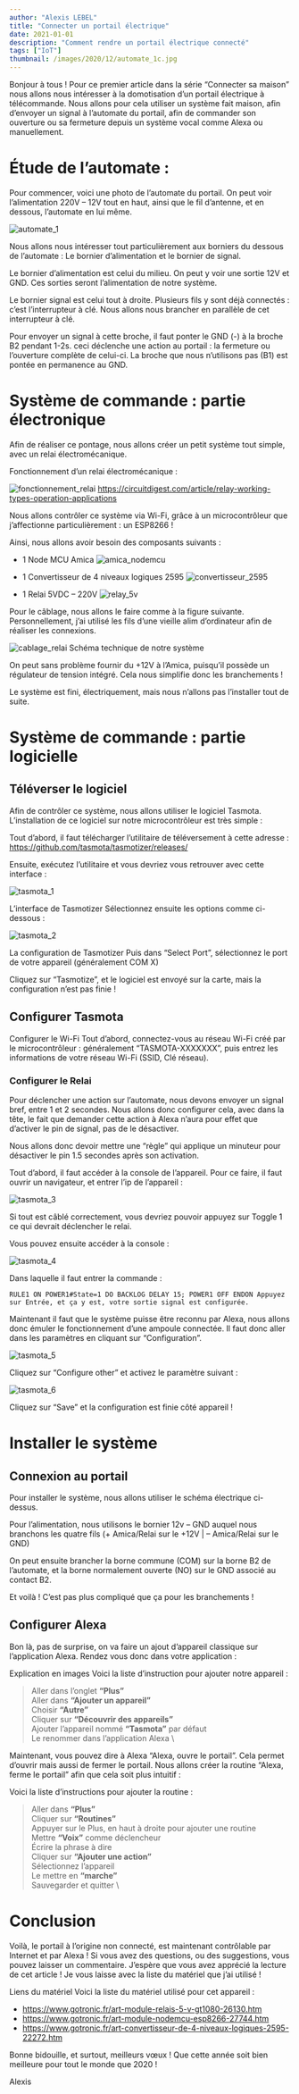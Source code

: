```yaml
---
author: "Alexis LEBEL"
title: "Connecter un portail électrique"
date: 2021-01-01
description: "Comment rendre un portail électrique connecté"
tags: ["IoT"]
thumbnail: /images/2020/12/automate_1c.jpg
---
```


Bonjour à tous ! Pour ce premier article dans la série “Connecter sa maison” nous allons nous intéresser à la domotisation d’un portail électrique à télécommande. Nous allons pour cela utiliser un système fait maison, afin d’envoyer un signal à l’automate du portail, afin de commander son ouverture ou sa fermeture depuis un système vocal comme Alexa ou manuellement.

# Étude de l’automate :

Pour commencer, voici une photo de l’automate du portail. On peut voir l’alimentation 220V – 12V tout en haut, ainsi que le fil d’antenne, et en dessous, l’automate en lui même.

![automate_1](/images/2020/12/automate_1c.jpg)

Nous allons nous intéresser tout particulièrement aux borniers du dessous de l’automate : Le bornier d’alimentation et le bornier de signal.

Le bornier d’alimentation est celui du milieu. On peut y voir une sortie 12V et GND. Ces sorties seront l’alimentation de notre système.

Le bornier signal est celui tout à droite. Plusieurs fils y sont déjà connectés : c’est l’interrupteur à clé. Nous allons nous brancher en parallèle de cet interrupteur à clé.

Pour envoyer un signal à cette broche, il faut ponter le GND (-) à la broche B2 pendant 1-2s. ceci déclenche une action au portail : la fermeture ou l’ouverture complète de celui-ci. La broche que nous n’utilisons pas (B1) est pontée en permanence au GND.

# Système de commande : partie électronique

Afin de réaliser ce pontage, nous allons créer un petit système tout simple, avec un relai électromécanique.

Fonctionnement d’un relai électromécanique :

![fonctionnement_relai](/images/2020/12/relay_principle.png)
https://circuitdigest.com/article/relay-working-types-operation-applications

Nous allons contrôler ce système via Wi-Fi, grâce à un microcontrôleur que j’affectionne particulièrement : un ESP8266 !

Ainsi, nous allons avoir besoin des composants suivants :

- 1 Node MCU Amica
![amica_nodemcu](/images/2020/12/amica_nodemcu.jpg)

- 1 Convertisseur de 4 niveaux logiques 2595
![convertisseur_2595](/images/2020/12/convertisseur_2595.jpg)

- 1 Relai 5VDC – 220V
![relay_5v](/images/2020/12/relay_5v.png)

Pour le câblage, nous allons le faire comme à la figure suivante. Personnellement, j’ai utilisé les fils d’une vieille alim d’ordinateur afin de réaliser les connexions.

![cablage_relai](/images/2020/12/cablage.png)
Schéma technique de notre système

On peut sans problème fournir du +12V à l’Amica, puisqu’il possède un régulateur de tension intégré. Cela nous simplifie donc les branchements !

Le système est fini, électriquement, mais nous n’allons pas l’installer tout de suite.

# Système de commande : partie logicielle
## Téléverser le logiciel

Afin de contrôler ce système, nous allons utiliser le logiciel Tasmota. L’installation de ce logiciel sur notre microcontrôleur est très simple :

Tout d’abord, il faut télécharger l’utilitaire de téléversement à cette adresse : https://github.com/tasmota/tasmotizer/releases/

Ensuite, exécutez l’utilitaire et vous devriez vous retrouver avec cette interface :

![tasmota_1](/images/2020/12/tasmota_1.png)

L’interface de Tasmotizer
Sélectionnez ensuite les options comme ci-dessous :

![tasmota_2](/images/2020/12/tasmota_2.png)

La configuration de Tasmotizer
Puis dans “Select Port”, sélectionnez le port de votre appareil (généralement COM X)

Cliquez sur “Tasmotize”, et le logiciel est envoyé sur la carte, mais la configuration n’est pas finie !

## Configurer Tasmota

Configurer le Wi-Fi
Tout d’abord, connectez-vous au réseau Wi-Fi créé par le microcontrôleur : généralement “TASMOTA-XXXXXXX”, puis entrez les informations de votre réseau Wi-Fi (SSID, Clé réseau).

### Configurer le Relai
Pour déclencher une action sur l’automate, nous devons envoyer un signal bref, entre 1 et 2 secondes. Nous allons donc configurer cela, avec dans la tête, le fait que demander cette action à Alexa n’aura pour effet que d’activer le pin de signal, pas de le désactiver.

Nous allons donc devoir mettre une “règle” qui applique un minuteur pour désactiver le pin 1.5 secondes après son activation.

Tout d’abord, il faut accéder à la console de l’appareil. Pour ce faire, il faut ouvrir un navigateur, et entrer l’ip de l’appareil :

![tasmota_3](/images/2020/12/tasmota_3.png)

Si tout est câblé correctement, vous devriez pouvoir appuyez sur Toggle 1 ce qui devrait déclencher le relai.

Vous pouvez ensuite accéder à la console :

![tasmota_4](/images/2020/12/tasmota_4.png)

Dans laquelle il faut entrer la commande :

`RULE1 ON POWER1#State=1 DO BACKLOG DELAY 15; POWER1 OFF ENDON
Appuyez sur Entrée, et ça y est, votre sortie signal est configurée.`

Maintenant il faut que le système puisse être reconnu par Alexa, nous allons donc émuler le fonctionnement d’une ampoule connectée. Il faut donc aller dans les paramètres en cliquant sur “Configuration”.

![tasmota_5](/images/2020/12/tasmota_5.png)

Cliquez sur “Configure other” et activez le paramètre suivant :

![tasmota_6](/images/2020/12/tasmota_6.png)

Cliquez sur “Save” et la configuration est finie côté appareil !

# Installer le système
## Connexion au portail

Pour installer le système, nous allons utiliser le schéma électrique ci-dessus.

Pour l’alimentation, nous utilisons le bornier 12v – GND auquel nous branchons les quatre fils (+ Amica/Relai sur le +12V | – Amica/Relai sur le GND)

On peut ensuite brancher la borne commune (COM) sur la borne B2 de l’automate, et la borne normalement ouverte (NO) sur le GND associé au contact B2.

Et voilà ! C’est pas plus compliqué que ça pour les branchements !

## Configurer Alexa
Bon là, pas de surprise, on va faire un ajout d’appareil classique sur l’application Alexa. Rendez vous donc dans votre application :

Explication en images
Voici la liste d’instruction pour ajouter notre appareil :

>Aller dans l’onglet **“Plus”** \
Aller dans **“Ajouter un appareil”** \
Choisir **“Autre”** \
Cliquer sur **“Découvrir des appareils”** \
Ajouter l’appareil nommé **“Tasmota”** par défaut \
Le renommer dans l’application Alexa \

Maintenant, vous pouvez dire à Alexa “Alexa, ouvre le portail”. Cela permet d’ouvrir mais aussi de fermer le portail. Nous allons créer la routine “Alexa, ferme le portail” afin que cela soit plus intuitif :

Voici la liste d’instructions pour ajouter la routine :

>Aller dans **“Plus”** \
Cliquer sur **“Routines”** \
Appuyer sur le Plus, en haut à droite pour ajouter une routine \
Mettre **“Voix”** comme déclencheur \
Écrire la phrase à dire \
Cliquer sur **“Ajouter une action”** \
Sélectionnez l’appareil \
Le mettre en **“marche”** \
Sauvegarder et quitter \

# Conclusion

Voilà, le portail à l’origine non connecté, est maintenant contrôlable par Internet et par Alexa ! Si vous avez des questions, ou des suggestions, vous pouvez laisser un commentaire. J’espère que vous avez apprécié la lecture de cet article ! Je vous laisse avec la liste du matériel que j’ai utilisé !

Liens du matériel
Voici la liste du matériel utilisé pour cet appareil :

- https://www.gotronic.fr/art-module-relais-5-v-gt1080-26130.htm
- https://www.gotronic.fr/art-module-nodemcu-esp8266-27744.htm
- https://www.gotronic.fr/art-convertisseur-de-4-niveaux-logiques-2595-22272.htm

Bonne bidouille, et surtout, meilleurs vœux ! Que cette année soit bien meilleure pour tout le monde que 2020 !

Alexis
